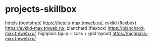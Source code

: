 # projects-skillbox
hotels (bootstrap) https://hotels-max.tmweb.ru/,
evklid (flexbox) https://evklid-max.tmweb.ru/,
blanchard (flexbox) https://blanchard-max.tmweb.ru/.
highpass (gulp + scss + grid layout) https://highpass-max.tmweb.ru/

